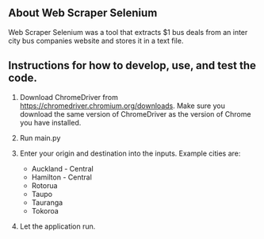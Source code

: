 ## About Web Scraper Selenium

Web Scraper Selenium was a tool that extracts $1 bus deals from an inter city bus companies website and stores it in a text file.

## Instructions for how to develop, use, and test the code.

1. Download ChromeDriver from https://chromedriver.chromium.org/downloads. Make sure you download the same version of ChromeDriver as the version of Chrome you have installed.

2. Run main.py

3. Enter your origin and destination into the inputs. Example cities are:

	- Auckland - Central
	- Hamilton - Central
	- Rotorua
	- Taupo
	- Tauranga
	- Tokoroa

4. Let the application run.
